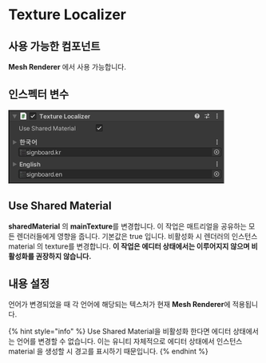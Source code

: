 # Texture Localizer

## 사용 가능한 컴포넌트

**Mesh Renderer** 에서 사용 가능합니다.

## 인스펙터 변수

![](../../.gitbook/assets/texture_localizer_inspector.png)

## Use Shared Material

**sharedMaterial** 의 **mainTexture**를 변경합니다. 이 작업은 매트리얼을 공유하는 모든 렌더러들에게 영향을 줍니다. 기본값은 true 입니다. 비활성화 시 렌더러의 인스턴스 material 의 texture를 변경합니다. **이 작업은 에디터 상태에서는 이루어지지 않으며 비활성화를 권장하지 않습니다.**

## 내용 설정

언어가 변경되었을 때 각 언어에 해당되는 텍스처가 현재 **Mesh Renderer**에 적용됩니다.

{% hint style="info" %}
Use Shared Material을 비활성화 한다면 에디터 상태에서는 언어를 변경할 수 없습니다. 이는 유니티 자체적으로 에디터 상태에서 인스턴스 material 을 생성할 시 경고를 표시하기 때문입니다.
{% endhint %}


